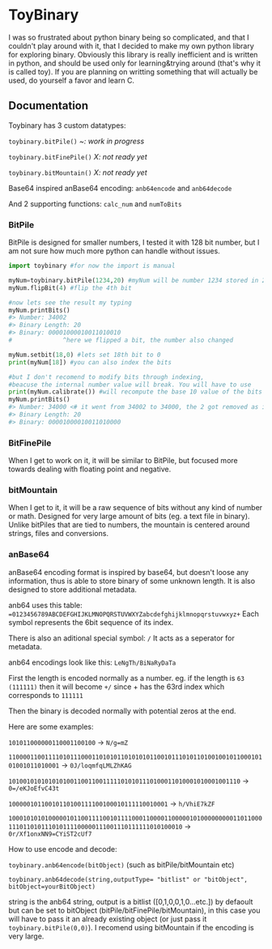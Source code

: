 # ToyBinary

I was so frustrated about python binary being so complicated, and that I couldn't play around with it, that I decided to make my own python library for exploring binary.
Obviously this library is really inefficient and is written in python, and should be used only for learning&trying around (that's why it is called toy). If you are planning on writting something that will actually be used, do yourself a favor and learn C. 

## Documentation

Toybinary has 3 custom datatypes:

`toybinary.bitPile()` *~: work in progress*

`toybinary.bitFinePile()` *X: not ready yet*

`toybinary.bitMountain()` *X: not ready yet*

Base64 inspired anBase64 encoding: `anb64encode` and `anb64decode`

And 2 supporting functions: `calc_num` and `numToBits`

### BitPile

BitPile is designed for smaller numbers, I tested it with 128 bit number, but I am not sure how much more python can handle without issues.

```python
import toybinary #for now the import is manual

myNum=toybinary.bitPile(1234,20) #myNum will be number 1234 stored in 20 bits
myNum.flipBit(4) #flip the 4th bit

#now lets see the result my typing
myNum.printBits()
#> Number: 34002
#> Binary Length: 20 
#> Binary: 00001000010011010010
#              ^here we flipped a bit, the number also changed

myNum.setbit(18,0) #lets set 18th bit to 0
print(myNum[18]) #you can also index the bits

#but I don't recomend to modify bits through indexing, 
#beacuse the internal number value will break. You will have to use
print(myNum.calibrate()) #will recompute the base 10 value of the bits
myNum.printBits()
#> Number: 34000 <# it went from 34002 to 34000, the 2 got removed as it was second to last
#> Binary Length: 20 
#> Binary: 00001000010011010000
```

### BitFinePile

When I get to work on it, it will be similar to BitPile, but focused more towards dealing with floating point and negative.

### bitMountain

When I get to it, it will be a raw sequence of bits without any kind of number or math. Designed for very large amount of bits (eg. a text file in binary). Unlike bitPiles that are tied to numbers, the mountain is centered around strings, files and conversions.

### anBase64

anBase64 encoding format is inspired by base64, but doesn't loose any information, thus is able to store binary of some unknown length. It is also designed to store additional metadata.

anb64 uses this table: `=0123456789ABCDEFGHIJKLMNOPQRSTUVWXYZabcdefghijklmnopqrstuvwxyz+`
Each symbol represents the 6bit sequence of its index.

There is also an aditional special symbol: `/`
It acts as a seperator for metadata.

anb64 encodings look like this: `LeNgTh/BiNaRyDaTa`

First the length is encoded normally as a number. eg. if the length is `63 (111111)` then it will become `+/` since + has the 63rd index which corresponds to `111111`

Then the binary is decoded normally with potential zeros at the end.

Here are some examples:

`101011000000110001100100` -> `N/g=mZ`

`110000110011110101110001101010110101010110010111010110100100101100010101001011010001` -> `0J/loqmfqLMLZhKAG`

`1010010101010101001100110011111010101110100011010001010001001110` -> `0=/eKJoEfvC43t`

`10000010110010110100111100100010111110010001` -> `h/VhiE7kZF`

`1000101010100000101100111100101111000110000110000010100000000011011000111011010111010111100000111001110111111010100010` -> `0r/Xf1onxNN9=CYiST2cUf7`

How to use encode and decode:

`toybinary.anb64encode(bitObject)` (such as bitPile/bitMountain etc)

`toybinary.anb64decode(string,outputType= "bitlist" or "bitObject", bitObject=yourBitObject)` 

string is the anb64 string, output is a bitlist ([0,1,0,0,1,0...etc.]) by defaoult but can be set to bitObject (bitPile/bitFinePile/bitMountain), in this case you will have to pass it an already existing object (or just pass it `toybinary.bitPile(0,0)`). I recomend using bitMountain if the encoding is very large.
